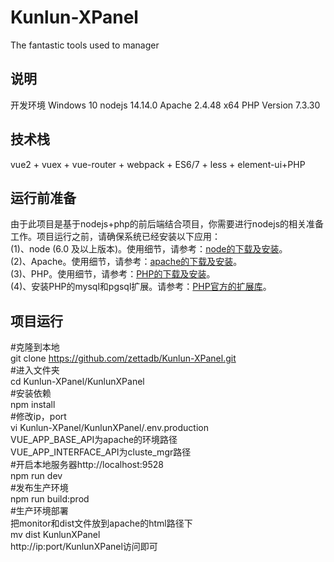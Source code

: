 # Kunlun-XPanel
The fantastic tools used to manager 
## 说明
开发环境 Windows 10 nodejs 14.14.0 Apache 2.4.48 x64 PHP Version 7.3.30

## 技术栈
vue2 + vuex + vue-router + webpack + ES6/7 + less + element-ui+PHP

## 运行前准备
由于此项目是基于nodejs+php的前后端结合项目，你需要进行nodejs的相关准备工作。项目运行之前，请确保系统已经安装以下应用：<br>
(1)、node (6.0 及以上版本)。使用细节，请参考：[node的下载及安装](https://nodejs.org/en/download/)。<br>
(2)、Apache。使用细节，请参考：[apache的下载及安装](https://httpd.apache.org/download)。<br>
(3)、PHP。使用细节，请参考：[PHP的下载及安装](https://www.php.net/downloads.php)。<br>
(4)、安装PHP的mysql和pgsql扩展。请参考：[PHP官方的扩展库](http://pecl.php.net/)。<br>

## 项目运行<br>
#克隆到本地<br>
git clone https://github.com/zettadb/Kunlun-XPanel.git<br>
#进入文件夹<br>
cd Kunlun-XPanel/KunlunXPanel<br>
#安装依赖<br>
npm install <br>
#修改ip，port<br>
vi Kunlun-XPanel/KunlunXPanel/.env.production<br>
VUE_APP_BASE_API为apache的环境路径<br>
VUE_APP_INTERFACE_API为cluste_mgr路径<br>
#开启本地服务器http://localhost:9528<br>
npm run dev <br>
#发布生产环境<br>
npm run build:prod<br>
#生产环境部署<br>
把monitor和dist文件放到apache的html路径下<br>
mv dist KunlunXPanel<br>
http://ip:port/KunlunXPanel访问即可<br>

